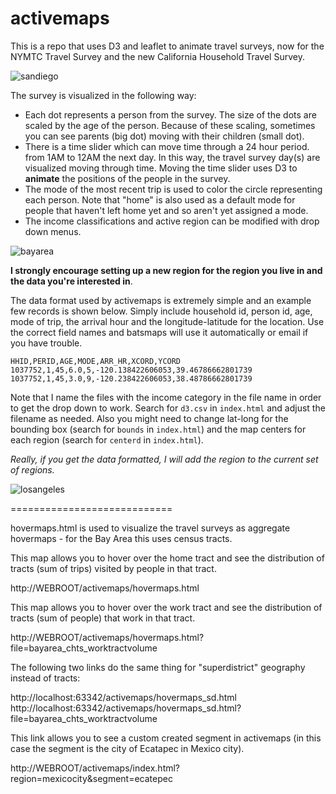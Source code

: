 activemaps
========

This is a repo that uses D3 and leaflet to animate travel surveys, now for the NYMTC Travel Survey and the new California Household Travel Survey.

![sandiego](https://raw.github.com/fscottfoti/batsmaps/master/images/sandiego.jpg)

The survey is visualized in the following way:

* Each dot represents a person from the survey.  The size of the dots are scaled by the age of the person.  Because of these scaling, sometimes you can see parents (big dot) moving with their children (small dot).
* There is a time slider which can move time through a 24 hour period. from 1AM to 12AM the next day.  In this way, the travel survey day(s) are visualized moving through time.  Moving the time slider uses D3 to **animate** the positions of the people in the survey.
* The mode of the most recent trip is used to color the circle representing each person.  Note that "home" is also used as a default mode for people that haven't left home yet and so aren't yet assigned a mode.
* The income classifications and active region can be modified with drop down menus.

![bayarea](https://raw.github.com/fscottfoti/batsmaps/master/images/bayarea.jpg)

**I strongly encourage setting up a new region for the region you live in and the data you're interested in**.

The data format used by activemaps is extremely simple and an example few records is shown below.  Simply include household id, person id, age, mode of trip, the arrival hour and the longitude-latitude for the location.  Use the correct field names and batsmaps will use it automatically or email if you have trouble.  

```
HHID,PERID,AGE,MODE,ARR_HR,XCORD,YCORD
1037752,1,45,6.0,5,-120.138422606053,39.46786662801739
1037752,1,45,3.0,9,-120.238422606053,38.48786662801739
```

Note that I name the files with the income category in the file name in order to get the drop down to work.  Search for `d3.csv` in `index.html` and adjust the filename as needed.  Also you might need to change lat-long for the bounding box (search for `bounds` in `index.html`) and the map centers for each region (search for `centerd` in `index.html`).

_Really, if you get the data formatted, I will add the region to the current set of regions._

![losangeles](https://raw.github.com/fscottfoti/batsmaps/master/images/losangeles.jpg)

============================

hovermaps.html is used to visualize the travel surveys as aggregate hovermaps - for the Bay Area this uses census tracts.

This map allows you to hover over the home tract and see the distribution of tracts (sum of trips) visited by people in that tract.

http://WEBROOT/activemaps/hovermaps.html

This map allows you to hover over the work tract and see the distribution of tracts (sum of people) that work in that tract.

http://WEBROOT/activemaps/hovermaps.html?file=bayarea_chts_worktractvolume

The following two links do the same thing for "superdistrict" geography instead of tracts:

http://localhost:63342/activemaps/hovermaps_sd.html
http://localhost:63342/activemaps/hovermaps_sd.html?file=bayarea_chts_worktractvolume

This link allows you to see a custom created segment in activemaps (in this case the segment is the city of Ecatapec in Mexico city).

http://WEBROOT/activemaps/index.html?region=mexicocity&segment=ecatepec

